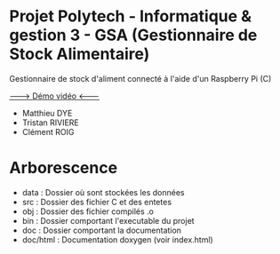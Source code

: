 # Projet Polytech - Informatique & gestion 3 - GSA (Gestionnaire de Stock Alimentaire)
Gestionnaire de stock d'aliment connecté à l'aide d'un Raspberry Pi (C)

[---> Démo vidéo <---](https://www.youtube.com/watch?v=LVoPP_nOY8A)

- Matthieu DYE
- Tristan RIVIERE
- Clément ROIG

# Arborescence
- data    : Dossier où sont stockées les données
- src     : Dossier des fichier C et des entetes
- obj	  : Dossier des fichier compilés .o
- bin     : Dossier comportant l'executable du projet
- doc     : Dossier comportant la documentation
- doc/html : Documentation doxygen (voir index.html)

